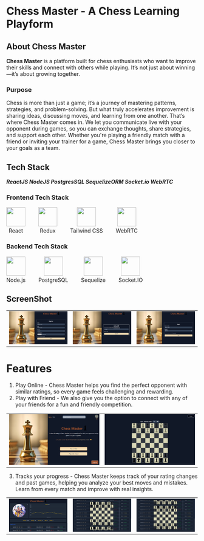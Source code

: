 # Chess Master - A Chess Learning Playform

## About Chess Master
**Chess Master** is a platform built for chess enthusiasts who want to improve their skills and connect with others while playing. It’s not just about winning—it’s about growing together.

### Purpose
Chess is more than just a game; it’s a journey of mastering patterns, strategies, and problem-solving. But what truly accelerates improvement is sharing ideas, discussing moves, and learning from one another. That’s where Chess Master comes in. We let you communicate live with your opponent during games, so you can exchange thoughts, share strategies, and support each other. Whether you're playing a friendly match with a friend or inviting your trainer for a game, Chess Master brings you closer to your goals as a team.

## Tech Stack
***ReactJS NodeJS PostgresSQL SequelizeORM Socket.io WebRTC***

### Frontend Tech Stack
<div style="display: inline-block; text-align: center; margin-right: 30px;">
  <img src="https://upload.wikimedia.org/wikipedia/commons/a/a7/React-icon.svg" width="50" height="50" />
  <br />
  React
</div>
<div style="display: inline-block; text-align: center; margin-right: 30px;">
  <img src="https://www.svgrepo.com/show/303557/redux-logo.svg" width="50" height="50" />
  <br />
  Redux
</div>
<div style="display: inline-block; text-align: center; margin-right: 30px;">
  <img src="https://www.svgrepo.com/show/333609/tailwind-css.svg" width="50" height="50" />
  <br />
  Tailwind CSS
</div>
<div style="display: inline-block; text-align: center;">
  <img src="https://www.svgrepo.com/show/354551/webrtc.svg" width="50" height="50" />
  <br />
  WebRTC
</div>

### Backend Tech Stack
<div style="display: inline-block; text-align: center; margin-right: 30px;">
  <img src="https://www.svgrepo.com/show/303360/nodejs-logo.svg" width="50" height="50" />
  <br />
  Node.js
</div>
<div style="display: inline-block; text-align: center; margin-right: 30px;">
  <img src="https://upload.wikimedia.org/wikipedia/commons/2/29/Postgresql_elephant.svg" width="50" height="50" />
  <br />
  PostgreSQL
</div>
<div style="display: inline-block; text-align: center; margin-right: 30px;">
  <img src="https://github.com/user-attachments/assets/c857fb6c-1f5c-455f-a010-682a51f21d7c" width="50" height="50" />
  <br />
  Sequelize
</div>
<div style="display: inline-block; text-align: center;">
  <img src="https://upload.wikimedia.org/wikipedia/commons/thumb/9/96/Socket-io.svg/900px-Socket-io.svg.png?20200308235956" width="50" height="50" />
  <br />
  Socket.IO
</div>

## ScreenShot
<table>
  <tr>
    <td><img src="./src/assets/registerSS.png" alt="register" width="400"></td>
    <td><img src="./src/assets/verifyOtpSS.png" alt="verifyOTP" width="400"></td>
    <td><img src="./src/assets/loginSS.png" alt="login" width="400"></td>
  </tr>
</table>

# Features
1. Play Online - Chess Master helps you find the perfect opponent with similar ratings, so every game feels challenging and rewarding.
2. Play with Friend - We also give you the option to connect with any of your friends for a fun and friendly competition.

<table>
  <tr>
  <td> <img src="./src/assets/homeSS.png" alt="homePage" width="500"> </td>
  <td><img src="./src/assets/gameSS.png" alt="game" width="500"> </td>
  </tr>
</table>

3. Tracks your progress - Chess Master keeps track of your rating changes and past games, helping you analyze your best moves and mistakes. Learn from every match and improve with real insights.

<table>
  <tr>
    <td> <img src="./src/assets/profileSS.png" alt="profile" width="370"></td>
    <td><img src="./src/assets/historySS.png" alt="history" width="370"></td>
    <td><img src="./src/assets/history2SS.png" alt="history" width="370"></td>
  </tr>
</table>
